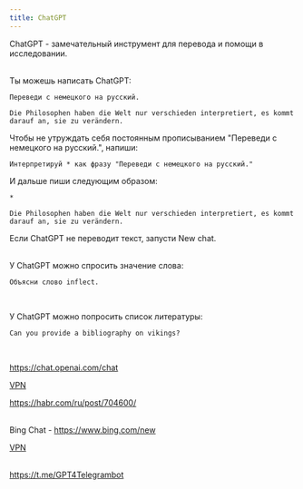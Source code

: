 ```yaml
---
title: ChatGPT
---
```


ChatGPT - замечательный инструмент для перевода и помощи в исследовании.
<br><br>

Ты можешь написать ChatGPT:

```
Переведи с немецкого на русский.

Die Philosophen haben die Welt nur verschieden interpretiert, es kommt darauf an, sie zu verändern.
```

Чтобы не утруждать себя постоянным прописыванием "Переведи с немецкого на русский.", напиши:

```
Интерпретируй * как фразу "Переведи с немецкого на русский."
```

И дальше пиши следующим образом:

```
*

Die Philosophen haben die Welt nur verschieden interpretiert, es kommt darauf an, sie zu verändern.
```

Если ChatGPT не переводит текст, запусти New chat.
<br><br>

У ChatGPT можно спросить значение слова:

```
Объясни слово inflect.
```
<br>

У ChatGPT можно попросить список литературы:

```
Can you provide a bibliography on vikings?
```
<br>

<https://chat.openai.com/chat>

[VPN](/ru/vpn)

<https://habr.com/ru/post/704600/>
<br><br>

Bing Chat - <https://www.bing.com/new>

[VPN](/ru/vpn)
<br><br>

<https://t.me/GPT4Telegrambot>